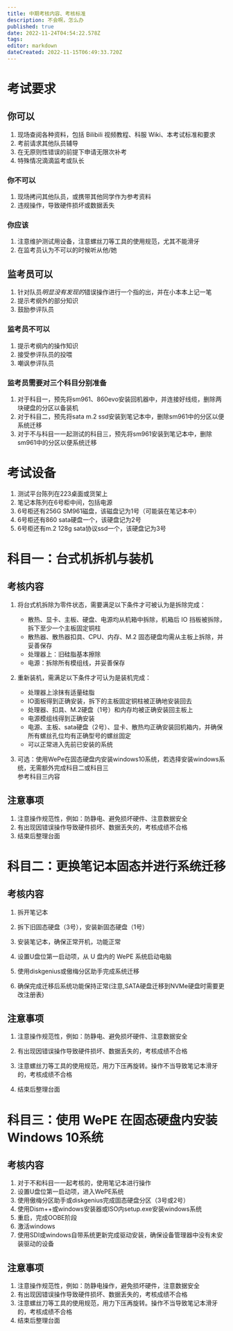 ```yaml
---
title: 中期考核内容、考核标准
description: 不会啊，怎么办
published: true
date: 2022-11-24T04:54:22.578Z
tags: 
editor: markdown
dateCreated: 2022-11-15T06:49:33.720Z
---
```


# 考试要求
## 你可以
1. 现场查阅各种资料，包括 Bilibili 视频教程、科服 Wiki、本考试标准和要求
2. 考前请求其他队员辅导
3. 在无原则性错误的前提下申请无限次补考
4. 特殊情况滴滴监考或队长

### 你不可以
1. 现场拷问其他队员，或携带其他同学作为参考资料
2. 违规操作，导致硬件损坏或数据丢失
### 你应该
1. 注意维护测试用设备，注意螺丝刀等工具的使用规范，尤其不能滑牙
2. 在监考员认为不可以的时候听从他/她

## 监考员可以
1. 针对队员*明显没有发现的*错误操作进行一个指的出，并在小本本上记一笔
2. 提示考纲外的部分知识
3. 鼓励参评队员

### 监考员不可以
1. 提示考纲内的操作知识
2. 接受参评队员的投喂
3. 嘲讽参评队员

### 监考员需要对三个科目分别准备
1. 对于科目一，预先将sm961、860evo安装回机器中，并连接好线缆，删除两块硬盘的分区以备装机  
2. 对于科目二，预先将sata m.2 ssd安装到笔记本中，删除sm961中的分区以便系统迁移  
3. 对于不与科目一一起测试的科目三，预先将sm961安装到笔记本中，删除sm961中的分区以便系统迁移

# 考试设备
1. 测试平台陈列在223桌面或货架上
2. 笔记本陈列在6号柜中间，包括电源
3. 6号柜还有256G SM961磁盘，该磁盘记为1号（可能装在笔记本中）
4. 6号柜还有860 sata硬盘一个，该硬盘记为2号
5. 6号柜还有m.2 128g sata协议ssd一个，该硬盘记为3号


# 科目一：台式机拆机与装机

## 考核内容
1. 将台式机拆除为零件状态，需要满足以下条件才可被认为是拆除完成：  

   - 散热、显卡、主板、硬盘、电源均从机箱中拆除，机箱后 IO 挡板被拆除，拆下至少一个主板固定铜柱
   - 散热器、散热器扣具、CPU、内存、M.2 固态硬盘均需从主板上拆除，并妥善保存  
   - 处理器上：旧硅脂基本擦除
   - 电源：拆除所有模组线，并妥善保存
2. 重新装机，需满足以下条件才可认为是装机完成：
   - 处理器上涂抹有适量硅脂  
   - IO面板得到正确安装，拆下的主板固定铜柱被正确地安装回去  
   - 处理器、扣具、M.2硬盘（1号）和内存均被正确安装回主板上  
   - 电源模组线得到正确安装  
   - 电源、主板、sata硬盘（2号）、显卡、散热均正确安装回机箱内，并确保所有螺丝孔位均有正确型号的螺丝固定  
   - 可以正常进入先前已安装的系统
3. 可选：使用WePe在固态硬盘内安装windows10系统，若选择安装windows系统，无需额外完成科目二或科目三  
   参考科目三内容

## 注意事项
1. 注意操作规范性，例如：防静电、避免损坏硬件、注意数据安全
2. 有出现因错误操作导致硬件损坏、数据丢失的，考核成绩不合格
3. 结束后整理台面

# 科目二：更换笔记本固态并进行系统迁移
## 考核内容
1. 拆开笔记本
2. 拆下旧固态硬盘（3号），安装新固态硬盘（1号）
3. 安装笔记本，确保正常开机，功能正常

4. 设置U盘位第一启动项，从 U 盘内的 WePE 系统启动电脑
5. 使用diskgenius或傲梅分区助手完成系统迁移
6. 确保完成迁移后系统功能保持正常(注意,SATA硬盘迁移到NVMe硬盘时需要更改注册表)

## 注意事项
1. 注意操作规范性，例如：防静电、避免损坏硬件、注意数据安全
2. 有出现因错误操作导致硬件损坏、数据丢失的，考核成绩不合格

3. 注意螺丝刀等工具的使用规范，用力下压再旋转。操作不当导致笔记本滑牙的，考核成绩不合格
4. 结束后整理台面


# 科目三：使用 WePE 在固态硬盘内安装 Windows 10系统
## 考核内容
1. 对于不和科目一一起考核的，使用笔记本进行操作
2. 设置U盘位第一启动项，进入WePE系统
3. 使用傲梅分区助手或diskgenius完成固态硬盘分区（3号或2号）
4. 使用Dism++或windows安装器或ISO内setup.exe安装windows系统
5. 重启，完成OOBE阶段
6. 激活windows
7. 使用SDI或windows自带系统更新完成驱动安装，确保设备管理器中没有未安装驱动的设备
## 注意事项
1. 注意操作规范性，例如：防静电操作，避免损坏硬件，注意数据安全
2. 有出现因错误操作导致硬件损坏、数据丢失的，考核成绩不合格
3. 注意螺丝刀等工具的使用规范，用力下压再旋转。操作不当导致笔记本滑牙的，考核成绩不合格
4. 结束后整理台面



